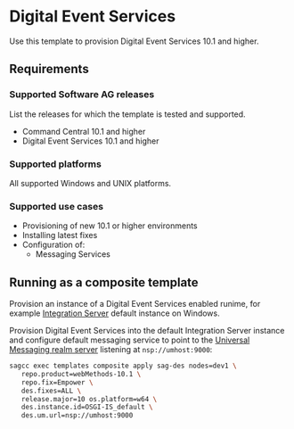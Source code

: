 <!-- Copyright 2013 - 2018 Software AG, Darmstadt, Germany and/or its licensors

   SPDX-License-Identifier: Apache-2.0

    Licensed under the Apache License, Version 2.0 (the "License");
    you may not use this file except in compliance with the License.
    You may obtain a copy of the License at

        http://www.apache.org/licenses/LICENSE-2.0

    Unless required by applicable law or agreed to in writing, software
    distributed under the License is distributed on an "AS IS" BASIS,
     WITHOUT WARRANTIES OR CONDITIONS OF ANY KIND, either express or implied.
     See the License for the specific language governing permissions and

     limitations under the License.                                                  

-->
# Digital Event Services

Use this template to provision Digital Event Services 10.1 and higher.

## Requirements

### Supported Software AG releases

List the releases for which the template is tested and supported.

* Command Central 10.1 and higher
* Digital Event Services 10.1 and higher

### Supported platforms

All supported Windows and UNIX platforms.

### Supported use cases

* Provisioning of new 10.1 or higher environments
* Installing latest fixes
* Configuration of:
  * Messaging Services

## Running as a composite template

Provision an instance of a Digital Event Services enabled runime,
for example [Integration Server](../sag-is-server/) default instance
on Windows.

Provision Digital Event Services into the default Integration Server
instance and configure default messaging service to point to the
[Universal Messaging realm server](../sag-um-server/) listening at `nsp://umhost:9000`:

 ```bash
 sagcc exec templates composite apply sag-des nodes=dev1 \
    repo.product=webMethods-10.1 \
    repo.fix=Empower \
    des.fixes=ALL \
    release.major=10 os.platform=w64 \
    des.instance.id=OSGI-IS_default \
    des.um.url=nsp://umhost:9000
```
